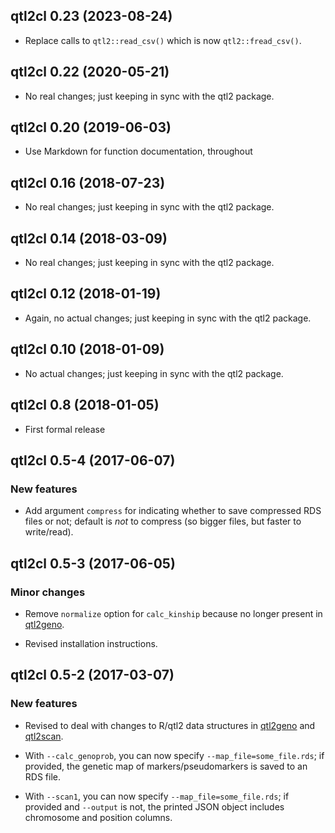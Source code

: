 ## qtl2cl 0.23 (2023-08-24)

- Replace calls to `qtl2::read_csv()` which is now `qtl2::fread_csv()`.


## qtl2cl 0.22 (2020-05-21)

- No real changes; just keeping in sync with the qtl2 package.


## qtl2cl 0.20 (2019-06-03)

- Use Markdown for function documentation, throughout


## qtl2cl 0.16 (2018-07-23)

- No real changes; just keeping in sync with the qtl2 package.


## qtl2cl 0.14 (2018-03-09)

- No real changes; just keeping in sync with the qtl2 package.


## qtl2cl 0.12 (2018-01-19)

- Again, no actual changes; just keeping in sync with the qtl2 package.


## qtl2cl 0.10 (2018-01-09)

- No actual changes; just keeping in sync with the qtl2 package.


## qtl2cl 0.8 (2018-01-05)

- First formal release


## qtl2cl 0.5-4 (2017-06-07)

### New features

- Add argument `compress` for indicating whether to save compressed
  RDS files or not; default is *not* to compress (so bigger files, but
  faster to write/read).


## qtl2cl 0.5-3 (2017-06-05)

### Minor changes

- Remove `normalize` option for `calc_kinship` because no longer
  present in [qtl2geno](https://github.com/rqtl/qtl2geno).

- Revised installation instructions.


## qtl2cl 0.5-2 (2017-03-07)

### New features

- Revised to deal with
  changes to R/qtl2 data structures in
  [qtl2geno](https://github.com/rqtl/qtl2geno) and
  [qtl2scan](https://github.com/rqtl/qtl2scan).

- With `--calc_genoprob`, you can now specify
  `--map_file=some_file.rds`; if provided, the genetic map of
  markers/pseudomarkers is saved to an RDS file.

- With `--scan1`, you can now specify `--map_file=some_file.rds`; if
  provided and `--output` is not, the printed JSON object includes
  chromosome and position columns.
